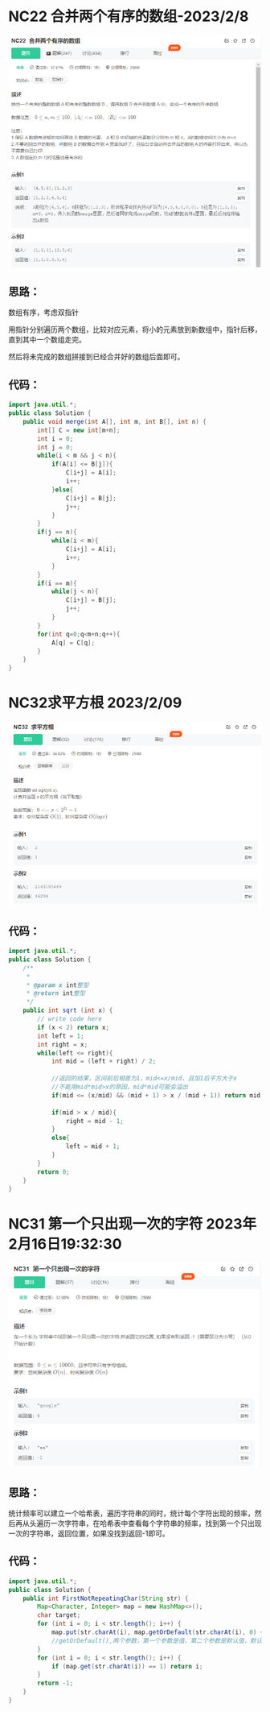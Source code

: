 # NC22 合并两个有序的数组-2023/2/8

![](https://raw.githubusercontent.com/SaoDiSengA/Image/master/img/20230208194418.png)

## 思路：

数组有序，考虑双指针

用指针分别遍历两个数组，比较对应元素，将小的元素放到新数组中，指针后移，直到其中一个数组走完。

然后将未完成的数组拼接到已经合并好的数组后面即可。

## 代码：

```java
import java.util.*;
public class Solution {
    public void merge(int A[], int m, int B[], int n) {
        int[] C = new int[m+n];
        int i = 0;
        int j = 0;
        while(i < m && j < n){
            if(A[i] <= B[j]){
                C[i+j] = A[i];
                i++;
            }else{
                C[i+j] = B[j];
                j++;
            }
        }
        if(j == n){
            while(i < m){
                C[i+j] = A[i];
                i++;
            }
        }
        if(i == m){
            while(j < n){
                C[i+j] = B[j];
                j++;
            }
        }
        for(int q=0;q<m+n;q++){
            A[q] = C[q];
        }
    }
}
```

# NC32求平方根 2023/2/09

![](https://raw.githubusercontent.com/SaoDiSengA/Image/master/img/20230211161519.png)

## 代码：

```java
import java.util.*;
public class Solution {
    /**
     * 
     * @param x int整型 
     * @return int整型
     */
    public int sqrt (int x) {
        // write code here
        if (x < 2) return x;
        int left = 1;
        int right = x;
        while(left <= right){
            int mid = (left + right) / 2;
            
            //返回的结果，区间前后相差为1，mid<=x/mid，且加1后平方大于x
            //不能用mid*mid>x的原因，mid*mid可能会溢出
            if(mid <= (x/mid) && (mid + 1) > x / (mid + 1)) return mid;
            
            if(mid > x / mid){
                right = mid - 1;
            }
            else{
                left = mid + 1;
            }
        }
        return 0;
    }
}
```

# **NC31** 第一个只出现一次的字符 2023年2月16日19:32:30

![](https://raw.githubusercontent.com/SaoDiSengA/Image/master/img/20230216193727.png)

## 思路：

统计频率可以建立一个哈希表，遍历字符串的同时，统计每个字符出现的频率，然后再从头遍历一次字符串，在哈希表中查看每个字符串的频率，找到第一个只出现一次的字符串，返回位置，如果没找到返回-1即可。

## 代码：

```java
import java.util.*;
public class Solution {
    public int FirstNotRepeatingChar(String str) {
        Map<Character, Integer> map = new HashMap<>();
        char target;
        for (int i = 0; i < str.length(); i++) {
            map.put(str.charAt(i), map.getOrDefault(str.charAt(i), 0) + 1);
            //getOrDefault(),两个参数，第一个参数是值，第二个参数是默认值，默认值是0
        }
        for (int i = 0; i < str.length(); i++) {
            if (map.get(str.charAt(i)) == 1) return i;
        }
        return -1;
    }
}
```

